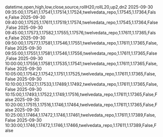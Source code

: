 datetime,open,high,low,close,source,rollH20,rollL20,up2,dn2
2025-09-30 09:35:00,1.17541,1.17541,1.17514,1.17524,twelvedata_repo,1.17545,1.17364,False,False
2025-09-30 09:40:00,1.17525,1.17611,1.17519,1.17574,twelvedata_repo,1.17545,1.17364,False,False
2025-09-30 09:45:00,1.17573,1.17582,1.17555,1.17576,twelvedata_repo,1.17611,1.17365,False,False
2025-09-30 09:50:00,1.17577,1.17581,1.17546,1.17551,twelvedata_repo,1.17611,1.17365,False,False
2025-09-30 09:55:00,1.17551,1.17581,1.17546,1.17556,twelvedata_repo,1.17611,1.17365,False,False
2025-09-30 10:00:00,1.17556,1.17581,1.17535,1.17541,twelvedata_repo,1.17611,1.17365,False,False
2025-09-30 10:05:00,1.17542,1.17542,1.1751,1.17525,twelvedata_repo,1.17611,1.17365,False,False
2025-09-30 10:10:00,1.17527,1.17533,1.17489,1.17492,twelvedata_repo,1.17611,1.17365,False,False
2025-09-30 10:15:00,1.17493,1.17522,1.1749,1.17516,twelvedata_repo,1.17611,1.17365,False,False
2025-09-30 10:20:00,1.17515,1.17516,1.1746,1.17464,twelvedata_repo,1.17611,1.17365,False,False
2025-09-30 10:25:00,1.17464,1.17472,1.1746,1.17461,twelvedata_repo,1.17611,1.17389,False,False
2025-09-30 10:30:00,1.1746,1.17472,1.1746,1.17466,twelvedata_repo,1.17611,1.17389,False,False
